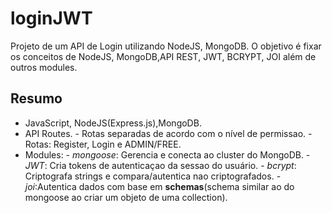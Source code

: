 # loginJWT
Projeto de um API de Login utilizando NodeJS, MongoDB.
O objetivo é fixar os conceitos de NodeJS, MongoDB,API REST, JWT, BCRYPT, JOI além de outros modules.

## Resumo

 - JavaScript, NodeJS(Express.js),MongoDB.
 -  API Routes.
		 - Rotas separadas de acordo com o nível de permissao.
		 - Rotas: Register, Login e ADMIN/FREE.
 - Modules:
		 - *mongoose*: Gerencia e conecta ao cluster do MongoDB.
		 - *JWT*: Cria tokens de autenticaçao da sessao do usuário.
		 - *bcrypt*: Criptografa strings e compara/autentica nao criptografados.
		 - *joi*:Autentica dados com base em **schemas**(schema similar ao do mongoose ao criar um objeto de uma collection).
